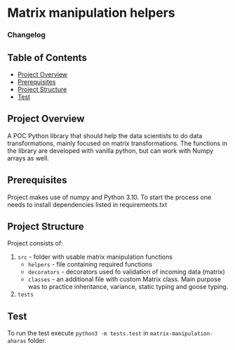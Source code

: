 # Matrix manipulation helpers
### Changelog

## Table of Contents

- [Project Overview](#project-overview)
- [Prerequisites](#prerequisites)
- [Project Structure](#project-structure)
- [Test](#test)

## Project Overview
A POC Python library that should help the data scientists to do data transformations, mainly focused on matrix transformations. The functions in the library are developed with vanilla python, but can work with Numpy arrays as well.

## Prerequisites
Project makes use of numpy and Python 3.10.
To start the process one needs to install dependencies listed in requirements.txt

## Project Structure

Project consists of:
1. `src` - folder with usable matrix manipulation functions
    - `helpers` - file containing required functions
    - `decorators` - decorators used fo validation of incoming data (matrix)
    - `classes` - an additional file with custom Matrix class. Main purpose was to practice inheritance, variance, static typing and goose typing.
2. `tests`

## Test
To run the test execute `python3 -m tests.test` in `matrix-manipulation-aharas` folder.